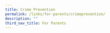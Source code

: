 ```yaml
---
title: Crime Prevention
permalink: /links/for-parents/crimeprevention/
description: ""
third_nav_title: For Parents
---
```

